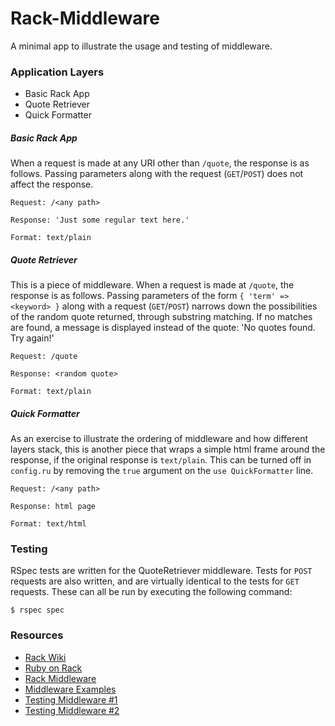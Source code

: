 Rack-Middleware
============

A minimal app to illustrate the usage and testing of middleware.

### Application Layers

* Basic Rack App
* Quote Retriever
* Quick Formatter

##### Basic Rack App

When a request is made at any URI other than `/quote`, the response is as follows.  Passing parameters along with the request (`GET`/`POST`) does not affect the response.

	Request: /<any path>

	Response: 'Just some regular text here.'

	Format: text/plain

##### Quote Retriever

This is a piece of middleware.  When a request is made at `/quote`, the response is as follows.  Passing parameters of the form `{ 'term' => <keyword> }` along with a request (`GET`/`POST`) narrows down the possibilities of the random quote returned, through substring matching.  If no matches are found, a message is displayed instead of the quote: 'No quotes found. Try again!'

	Request: /quote

	Response: <random quote>

	Format: text/plain

##### Quick Formatter

As an exercise to illustrate the ordering of middleware and how different layers stack, this is another piece that wraps a simple html frame around the response, if the original response is `text/plain`.  This can be turned off in `config.ru` by removing the `true` argument on the `use QuickFormatter` line.

	Request: /<any path>

	Response: html page

	Format: text/html

### Testing

RSpec tests are written for the QuoteRetriever middleware.  Tests for `POST` requests are also written, and are virtually identical to the tests for `GET` requests. These can all be run by executing the following command:

	$ rspec spec

### Resources

* [Rack Wiki](https://github.com/rack/rack/wiki)
* [Ruby on Rack](http://meaganwaller.com/ruby-on-rack/)
* [Rack Middleware](http://www.integralist.co.uk/posts/rack-middleware.html)
* [Middleware Examples](http://karmi.tumblr.com/post/663716963/rack-middleware-examples)
* [Testing Middleware #1](http://shift.mirego.com/post/68808986788/how-to-write-tests-for-rack-middleware)
* [Testing Middleware #2](http://stackoverflow.com/questions/17506567/testing-middleware-with-rspec)